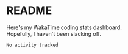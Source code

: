 # README

Here's my WakaTime coding stats dashboard.  
Hopefully, I haven't been slacking off.

<!--START_SECTION:waka-->

```txt
No activity tracked
```

<!--END_SECTION:waka-->